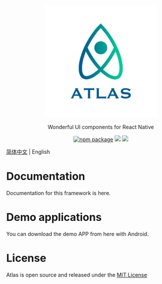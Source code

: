 <p align="center">
  <a href="https://github.com/rcg1994/react-native-atlas">
    <img width="300" src="https://github.com/rcg1994/light/blob/master/images/atlas_400.png?raw=true">
  </a>
</p>

<div align="center">

Wonderful UI components for React Native 

[![npm package](https://img.shields.io/npm/v/react-native-atlas.svg)](https://www.npmjs.com/package/react-native-atlas)
[![](https://img.shields.io/npm/dt/react-native-atlas.svg)](https://www.npmjs.com/package/react-native-atlas)
[![](https://img.shields.io/github/license/rcg1994/react-native-atlas.svg)](https://github.com/rcg1994/react-native-atlas/blob/master/LICENSE)

</div>

[简体中文](https://github.com/rcg1994/react-native-atlas) | English

# Documentation

Documentation for this framework is here.

# Demo applications

You can download the demo APP from here with Android.

# License

Atlas is open source and released under the [MIT License](https://github.com/rcg1994/react-native-atlas/blob/master/LICENSE)
